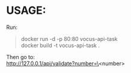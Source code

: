 # USAGE:  
Run:  
> docker run -d -p 80:80 vocus-api-task  
> docker build -t vocus-api-task .  

Then go to:  
http://127.0.0.1/api/validate?number=\<number\>

